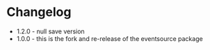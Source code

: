 # Changelog
* 1.2.0 - null save version
* 1.0.0 - this is the fork and re-release of the eventsource package
